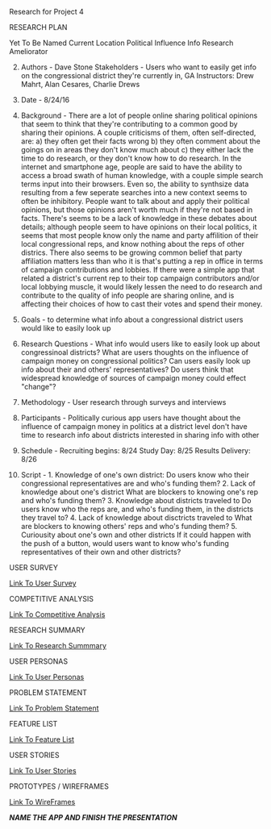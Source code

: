 Research for Project 4

RESEARCH PLAN

   Yet To Be Named Current Location Political Influence Info Research Ameliorator

2. Authors -  Dave Stone
   Stakeholders - Users who want to easily get info on the congressional district they're currently in, GA Instructors: Drew Mahrt, Alan Cesares, Charlie Drews

3. Date - 8/24/16

4. Background - There are a lot of people online sharing political opinions that seem to think that they're 
					contributing to a common good by sharing their opinions. 
					A couple criticisms of them, often self-directed, are: 
						a) they often get their facts wrong
						b) they often comment about the goings on in areas they don't know much about
						c) they either lack the time to do research, or they don't know how to do research.
					In the internet and smartphone age, people are said to have the ability to access a broad swath of human knowledge, with a couple simple search terms input into their browsers. Even so, the ability to synthsize data resulting from a few seperate searches into a new context seems to often be inhibitory. People want to talk about and apply their political opinions, but those opinions aren't worth much if they're not based in facts. There's seems to be a lack of knowledge in these debates about details; although people seem to have opinions on their local politics, it seems that most people know only the name and party affilition of their local congressional reps, and know nothing about the reps of other districs. There also seems to be growing common belief that party affiliation matters less than who it is that's putting a rep in office in terms of campaign contributions and lobbies. If there were a simple app that related a district's current rep to their top campaign contributors and/or local lobbying muscle, it would likely lessen the need to do research and contribute to the quality of info people are sharing online, and is affecting their choices of how to cast their votes and spend their money.

5. Goals - to determine what info about a congressional district users would like to easily look up

6. Research Questions - What info would users like to easily look up about congressinoal districts?
						What are users thoughts on the influence of campaign money on congressional politics?
						Can users easily look up info about their and others' representatives?
						Do users think that widespread knowledge of sources of campaign money could effect "change"? 

7. Methodology - User research through surveys and interviews

8. Participants - Politically curious app users
				  have thought about the influence of campaign money in politics at a district level
				  don't have time to research info about districts
				  interested in sharing info with other	

9. Schedule - Recruiting begins: 8/24
			  Study Day: 8/25
			  Results Delivery: 8/26

10. Script - 1. Knowledge of one's own district:
					Do users know who their congressional representatives are and who's funding them? 
			 2. Lack of knowledge about one's district 
			 		What are blockers to knowing one's rep and who's funding them?
			 3. Knowledge about districts traveled to
			 		Do users know who the reps are, and who's funding them, in the districts they travel to?
			 4. Lack of knowledge about disctricts traveled to
			 		What are blockers to knowing others' reps and who's funding them?
			 5. Curiousity about one's own and other districts
			 		If it could happen with the push of a button, would users want to know who's funding representatives of their own and other districts?

USER SURVEY
 	
<a href="https://goo.gl/forms/8jkmzIiJjQ70HyrU2">Link To User Survey</a>

COMPETITIVE ANALYSIS

<a href="https://docs.google.com/spreadsheets/d/1_M5roG0_YWnGFx3MEgvQrFeYtkOxrjm89vJL6r0j8jI/edit?usp=sharing">Link To Competitive Analysis</a>
 	
RESEARCH SUMMARY

<a href="https://docs.google.com/document/d/1U7Zfj2mmQ4-2CRZtJctoIVOa9-SMUkd11nY1qXPSXZg/edit?usp=sharing">Link To Research Summmary</a>

USER PERSONAS

<a href="https://docs.google.com/document/d/18rRDICAymEaFZZKUpyfLpcgBH21GoxF8xRvd7GtZWng/edit?usp=sharing">Link To User Personas</a>

PROBLEM STATEMENT

<a href="https://docs.google.com/document/d/1XS66KV4-iCmKuxes1iq3RCgI19gRobGtYetPC_h21Lo/edit?usp=sharing">Link To Problem Statement</a>

FEATURE LIST

<a href="https://docs.google.com/document/d/1VZbxEdyzCBiTWBZ2zZ0sXARbO3EELcDJR9LoRex_W9c/edit?usp=sharing">Link To Feature List</a>

USER STORIES

<a href="https://docs.google.com/document/d/1FEeusPQffAuhKAyS05FW-0qqmJZkzNOmDQMZztWzdPI/edit?usp=sharing">Link To User Stories</a>

PROTOTYPES / WIREFRAMES

<a href="https://drive.google.com/open?id=0B-HEayMIs6fXTjRSekJtcW1xLTg">Link To WireFrames</a>

***NAME THE APP AND FINISH THE PRESENTATION***

